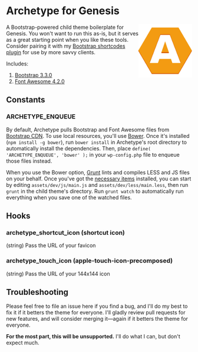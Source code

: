 # Archetype for Genesis #

<img align="right" src="./assets/dist/img/touch-icon.png" title="Archetype WordPress Theme" alt="Archetype WordPress Theme" /> A Bootstrap-powered child theme boilerplate for Genesis. You won't want to run this as-is, but it serves as a great starting point when you like these tools. Consider pairing it with my [Bootstrap shortcodes plugin](https://github.com/logoscreative/bs-wp-shortcodes) for use by more savvy clients.

Includes:

1. [Bootstrap 3.3.0](http://getbootstrap.com/)
1. [Font Awesome 4.2.0](http://fortawesome.github.io/Font-Awesome/)

## Constants ##

### ARCHETYPE_ENQUEUE ###

By default, Archetype pulls Bootstrap and Font Awesome files from [Bootstrap CDN](http://www.bootstrapcdn.com/). To use local resources, you'll use [Bower](http://bower.io/). Once it's installed (`npm install -g bower`), run `bower install` in Archetype's root directory to automatically install the dependencies. Then, place `define( 'ARCHETYPE_ENQUEUE', 'bower' );` in your `wp-config.php` file to enqueue those files instead.

When you use the Bower option, [Grunt](http://gruntjs.com/) lints and compiles LESS and JS files on your behalf. Once you've got the [necessary items](http://gruntjs.com/getting-started) installed, you can start by editing `assets/dev/js/main.js` and `assets/dev/less/main.less`, then run `grunt` in the child theme's directory. Run `grunt watch` to automatically run everything when you save one of the watched files.

## Hooks ##

### archetype_shortcut_icon (shortcut icon) ###

(string) Pass the URL of your favicon

### archetype_touch_icon (apple-touch-icon-precomposed) ###

(string) Pass the URL of your 144x144 icon

## Troubleshooting ##

Please feel free to file an issue here if you find a bug, and I'll do my best to fix it if it betters the theme for everyone. I'll gladly review pull requests for new features, and will consider merging it—again if it betters the theme for everyone.

**For the most part, this will be unsupported.** I'll do what I can, but don't expect much.
